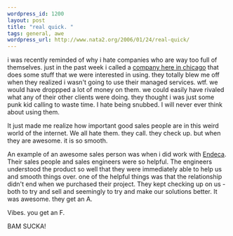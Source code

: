 ```yaml
--- 
wordpress_id: 1200
layout: post
title: "real quick. "
tags: general, awe
wordpress_url: http://www.nata2.org/2006/01/24/real-quick/
---
```

<p>i was recently reminded of why i hate companies who are way too full of themselves. just in the past week i called a <a href="http://vibesmedia.com/">company here in chicago</a> that does some stuff that we were interested in using. they totally blew me off when they realized i wasn't going to use their managed services. wtf. we would have droppped a lot of money on them. we could easily have rivaled what any of their other clients were doing. they thought i was just some punk kid calling to waste time. I hate being snubbed. I will never ever think about using them.</p>
<p>It just made me realize how important good sales people are in this weird world of the internet. We all hate them. they call. they check up. but when they are awesome. it is so smooth.</p>
<p>An example of an awesome sales person was when i did work with <a href="http://endeca.com/">Endeca</a>. Their sales people and sales engineers were so helpful. The engineers understood the product so well that they were immediately able to help us and smooth things over. one of the helpful things was that the relationship didn't end when we purchased their project. They kept checking up on us - both to try and sell and seemingly to try and make our solutions better. It was awesome. they get an A.</p>
<p>Vibes. you get an F.</p>
<p>BAM SUCKA!
</p>
